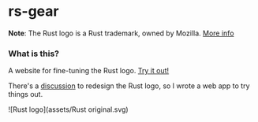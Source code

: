 # rs-gear

**Note**: The Rust logo is a Rust trademark, owned by Mozilla. [More info](https://www.rust-lang.org/policies/media-guide)

### What is this?


A website for fine-tuning the Rust logo. [Try it out!](http://aloso.bplaced.net/gear/)

There's a [discussion](https://users.rust-lang.org/t/ideas-for-redesigning-the-rust-logo/26051/77) to redesign the Rust logo, so I wrote a web app to try things out.

![Rust logo](assets/Rust original.svg)
